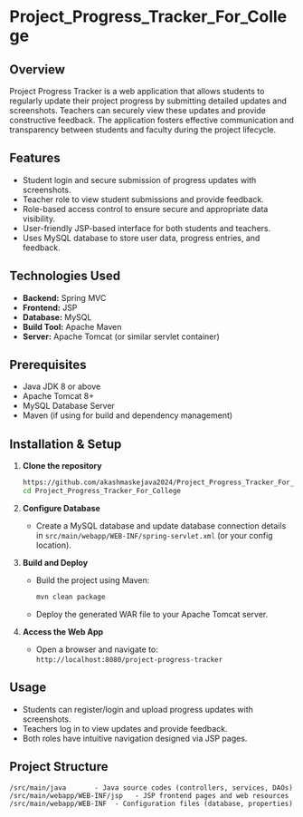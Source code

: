 # Project_Progress_Tracker_For_College

## Overview

Project Progress Tracker is a web application that allows students to regularly update their project progress by submitting detailed updates and screenshots. Teachers can securely view these updates and provide constructive feedback. The application fosters effective communication and transparency between students and faculty during the project lifecycle.

## Features

- Student login and secure submission of progress updates with screenshots.  
- Teacher role to view student submissions and provide feedback.  
- Role-based access control to ensure secure and appropriate data visibility.  
- User-friendly JSP-based interface for both students and teachers.  
- Uses MySQL database to store user data, progress entries, and feedback.

## Technologies Used

- **Backend:** Spring MVC  
- **Frontend:** JSP  
- **Database:** MySQL  
- **Build Tool:** Apache Maven 
- **Server:** Apache Tomcat (or similar servlet container)

## Prerequisites

- Java JDK 8 or above  
- Apache Tomcat 8+  
- MySQL Database Server  
- Maven (if using for build and dependency management)

## Installation & Setup

1. **Clone the repository**  
   ```bash
   https://github.com/akashmaskejava2024/Project_Progress_Tracker_For_College.git
   cd Project_Progress_Tracker_For_College
   ```

2. **Configure Database**  
   - Create a MySQL database and update database connection details in `src/main/webapp/WEB-INF/spring-servlet.xml` (or your config location).

3. **Build and Deploy**  
   - Build the project using Maven:  
     ```bash
     mvn clean package
     ```
   - Deploy the generated WAR file to your Apache Tomcat server.

4. **Access the Web App**  
   - Open a browser and navigate to:  
     `http://localhost:8080/project-progress-tracker`  

## Usage

- Students can register/login and upload progress updates with screenshots.  
- Teachers log in to view updates and provide feedback.  
- Both roles have intuitive navigation designed via JSP pages.

## Project Structure

```
/src/main/java       - Java source codes (controllers, services, DAOs)  
/src/main/webapp/WEB-INF/jsp   - JSP frontend pages and web resources  
/src/main/webapp/WEB-INF  - Configuration files (database, properties)  
```


